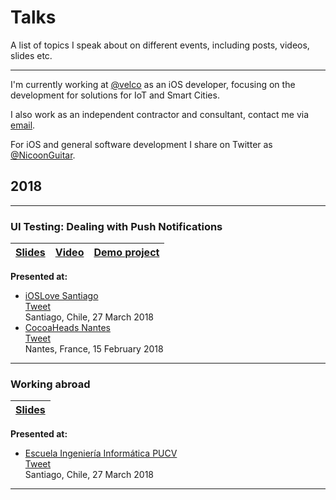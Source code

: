 # Talks
A list of topics I speak about on different events, including posts, videos, slides etc.

---

I'm currently working at [@velco](https://twitter.com/velcoBike) as an iOS developer, focusing on the development for solutions for IoT and Smart Cities.

I also work as an independent contractor and consultant, contact me via [email](mailto:nigarcia88@gmail.com).

For iOS and general software development I share on Twitter as [@NicoonGuitar](https://twitter.com/NicoonGuitar).


## 2018
---
### UI Testing: Dealing with Push Notifications

[Slides](https://speakerdeck.com/nicoonguitar/ui-testing-dealing-with-push-notifications) | [Video](https://www.youtube.com/watch?v=B3APP0jslK8) | [Demo project](https://github.com/nigarcia88/TestingPushNotifications) |
--- | --- | --- |

**Presented at:**

- [iOSLove Santiago](https://www.meetup.com/iOSLove/events/248934917/)<br/>
[Tweet](https://twitter.com/NicoonGuitar/status/979012757751238656)<br/>
Santiago, Chile, 27 March 2018
- [CocoaHeads Nantes](https://www.meetup.com/CocoaHeads-Nantes/events/247306003/)<br/>
[Tweet](https://twitter.com/cocoanantes/status/964207349765427200)<br/>
Nantes, France, 15 February 2018

---
### Working abroad

[Slides](https://speakerdeck.com/nicoonguitar/working-abroad) |
--- |

**Presented at:**

- [Escuela Ingeniería Informática PUCV](http://www.inf.ucv.cl/)<br/>
[Tweet](https://twitter.com/R1melDidier/status/978637013808279552)<br/>
Santiago, Chile, 27 March 2018

---

